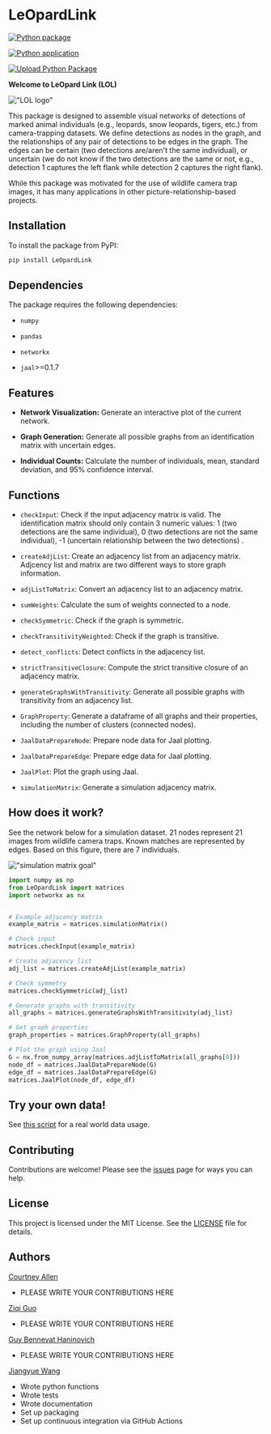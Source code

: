 # LeOpardLink
[![Python package](https://github.com/guoziqi1275/LeOpardLink/actions/workflows/python-package.yml/badge.svg)](https://github.com/guoziqi1275/LeOpardLink/actions/workflows/python-package.yml)

[![Python application](https://github.com/guoziqi1275/LeOpardLink/actions/workflows/python-app.yml/badge.svg?branch=main)](https://github.com/guoziqi1275/LeOpardLink/actions/workflows/python-app.yml)

[![Upload Python Package](https://github.com/guoziqi1275/LeOpardLink/actions/workflows/python-publish.yml/badge.svg)](https://github.com/guoziqi1275/LeOpardLink/actions/workflows/python-publish.yml)

**Welcome to LeOpard Link (LOL)**

!["LOL logo"](./images/design/LOL-logo-color.png)

This package is designed to assemble visual networks of detections of marked animal individuals (e.g., leopards, snow leopards, tigers, etc.) from camera-trapping datasets. We define detections as nodes in the graph, and the relationships of any pair of detections to be edges in the graph. The edges can be certain (two detections are/aren't the same individual), or uncertain (we do not know if the two detections are the same or not, e.g., detection 1 captures the left flank while detection 2 captures the right flank).

While this package was motivated for the use of wildlife camera trap images, it has many applications in other picture-relationship-based projects.

## Installation

To install the package from PyPI:

```sh
pip install LeOpardLink
```
## Dependencies
The package requires the following dependencies:

- `numpy`

- `pandas`

- `networkx`

- `jaal`>=0.1.7

## Features
- **Network Visualization:** Generate an interactive plot of the current network.

- **Graph Generation:** Generate all possible graphs from an identification matrix with uncertain edges.

- **Individual Counts:** Calculate the number of individuals, mean, standard deviation, and 95% confidence interval.

## Functions

- `checkInput`: Check if the input adjacency matrix is valid. The identification matrix should only contain 3 numeric values: 1 (two detections are the same individual), 0 (two detections are not the same individual), -1 (uncertain relationship between the two detections) .

- `createAdjList`: Create an adjacency list from an adjacency matrix. Adjcency list and matrix are two different ways to store graph information.

- `adjListToMatrix`: Convert an adjacency list to an adjacency matrix.

- `sumWeights`: Calculate the sum of weights connected to a node.

- `checkSymmetric`:  Check if the graph is symmetric.

- `checkTransitivityWeighted`: Check if the graph is transitive.

- `detect_conflicts`: Detect conflicts in the adjacency list.

- `strictTransitiveClosure`: Compute the strict transitive closure of an adjacency matrix.

- `generateGraphsWithTransitivity`: Generate all possible graphs with transitivity from an adjacency list.

- `GraphProperty`: Generate a dataframe of all graphs and their properties, including the number of clusters (connected nodes).

- `JaalDataPrepareNode`: Prepare node data for Jaal plotting.

- `JaalDataPrepareEdge`: Prepare edge data for Jaal plotting.

- `JaalPlot`: Plot the graph using Jaal.

- `simulationMatrix`: Generate a simulation adjacency matrix.

## How does it work?

See the network below for a simulation dataset. 21 nodes represent 21 images from wildlife camera traps. Known matches are represented by edges. 
Based on this figure, there are 7 individuals.

!["simulation matrix goal"](./images/cse-583-project-simulation-matrix-drawing-1.jpg)

```python
import numpy as np
from LeOpardLink import matrices
import networkx as nx


# Example adjacency matrix
example_matrix = matrices.simulationMatrix()

# Check input
matrices.checkInput(example_matrix)

# Create adjacency list
adj_list = matrices.createAdjList(example_matrix)

# Check symmetry
matrices.checkSymmetric(adj_list)

# Generate graphs with transitivity
all_graphs = matrices.generateGraphsWithTransitivity(adj_list)

# Get graph properties
graph_properties = matrices.GraphProperty(all_graphs)

# Plot the graph using Jaal
G = nx.from_numpy_array(matrices.adjListToMatrix(all_graphs[0]))
node_df = matrices.JaalDataPrepareNode(G)
edge_df = matrices.JaalDataPrepareEdge(G)
matrices.JaalPlot(node_df, edge_df)
```
## Try your own data!

See [this script](scripts_example/leopard.py) for a real world data usage.

## Contributing
Contributions are welcome! Please see the [issues](https://github.com/guoziqi1275/LeOpardLink/issues) page for ways you can help.

## License
This project is licensed under the MIT License. See the [LICENSE](LICENSE) file for details.

## Authors

[Courtney Allen](ckallen@uw.edu)

- PLEASE WRITE YOUR CONTRIBUTIONS HERE

[Ziqi Guo](guoziqi@uw.edu)

- PLEASE WRITE YOUR CONTRIBUTIONS HERE

[Guy Bennevat Haninovich](guybh@uw.edu)

- PLEASE WRITE YOUR CONTRIBUTIONS HERE

[Jiangyue Wang](jyuewang@uw.edu)

- Wrote python functions
- Wrote tests
- Wrote documentation
- Set up packaging
- Set up continuous integration via GitHub Actions